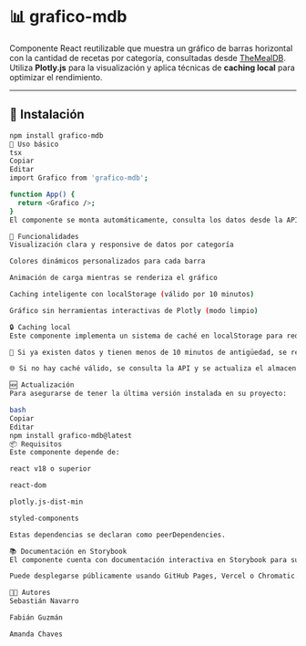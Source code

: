 # 📊 grafico-mdb

Componente React reutilizable que muestra un gráfico de barras horizontal con la cantidad de recetas por categoría, consultadas desde [TheMealDB](https://www.themealdb.com/api.php). Utiliza **Plotly.js** para la visualización y aplica técnicas de **caching local** para optimizar el rendimiento.

---

## 🚀 Instalación

```bash
npm install grafico-mdb
🧩 Uso básico
tsx
Copiar
Editar
import Grafico from 'grafico-mdb';

function App() {
  return <Grafico />;
}
El componente se monta automáticamente, consulta los datos desde la API, aplica cacheo y muestra el gráfico sin necesidad de props ni configuración adicional.

🧠 Funcionalidades
Visualización clara y responsive de datos por categoría

Colores dinámicos personalizados para cada barra

Animación de carga mientras se renderiza el gráfico

Caching inteligente con localStorage (válido por 10 minutos)

Gráfico sin herramientas interactivas de Plotly (modo limpio)

🔒 Caching local
Este componente implementa un sistema de caché en localStorage para reducir el número de llamadas a la API:

🔁 Si ya existen datos y tienen menos de 10 minutos de antigüedad, se reutilizan.

🌐 Si no hay caché válido, se consulta la API y se actualiza el almacenamiento local automáticamente.

🆕 Actualización
Para asegurarse de tener la última versión instalada en su proyecto:

bash
Copiar
Editar
npm install grafico-mdb@latest
📦 Requisitos
Este componente depende de:

react v18 o superior

react-dom

plotly.js-dist-min

styled-components

Estas dependencias se declaran como peerDependencies.

📚 Documentación en Storybook
El componente cuenta con documentación interactiva en Storybook para su visualización y prueba en aislamiento.

Puede desplegarse públicamente usando GitHub Pages, Vercel o Chromatic.

👨‍💻 Autores
Sebastián Navarro

Fabián Guzmán

Amanda Chaves

